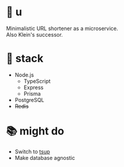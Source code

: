 # 🔖 u

Minimalistic URL shortener as a microservice.  
Also Klein's successor.

# 🔨 stack

-   Node.js
    -   TypeScript
    -   Express
    -   Prisma
-   PostgreSQL
-   ~~Redis~~

# 📚 might do

-   Switch to [tsup](https://tsup.egoist.sh/)
-   Make database agnostic

